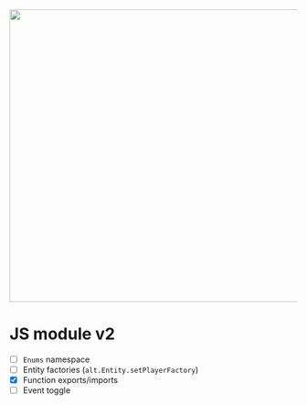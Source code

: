 <img src="https://cdn.discordapp.com/attachments/758680546506178610/1083699499882532965/image.png" height="512" width="1024"/>

# JS module v2

- [ ] `Enums` namespace
- [ ] Entity factories (`alt.Entity.setPlayerFactory`)
- [X] Function exports/imports
- [ ] Event toggle
